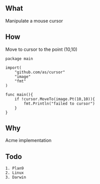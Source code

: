 ## What
Manipulate a mouse cursor

## How
Move to cursor to the point (10,10)

```
package main

import(
	"github.com/as/cursor"
	"image"
	"fmt"
)

func main(){
	if !cursor.MoveTo(image.Pt(10,10)){
		fmt.Println("failed to cursor")
	}
}
```

## Why
Acme implementation

## Todo
```
1. Plan9
2. Linux
3. Darwin
```
